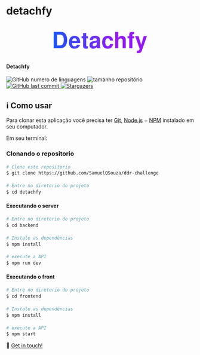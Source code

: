 # detachfy


<h1 align="center">
    <img alt="ddr-challenge" title="#ddr-challenge" src=".github/logo.svg" width="250px" background-color="#333" /><h4 align="c
    
</h1>
<h2 align="center">Detachfy</h2>


<p>
  <img alt="GitHub numero de linguagens" src="https://img.shields.io/github/languages/count/SamuelQSouza/detachfy?color=%2304D361">
  <img alt="tamanho repositório" src="https://img.shields.io/github/repo-size/SamuelQSouza/detachfy">	
   <a href="https://github.com/SamuelQSouza/detachfy/commits/main">
    <img alt="GitHub last commit" src="https://img.shields.io/github/last-commit/SamuelQSouza/detachfy">
  </a>


   <a href="https://github.com/SamuelQSouza/detachfy">
    <img alt="Stargazers" src="https://img.shields.io/github/stars/SamuelQSouza/detachfy?style=social">
  </a>




## :information_source: Como usar

Para clonar esta aplicação você precisa ter [Git](https://git-scm.com), [Node.js](https://nodejs.org/) + [NPM](https://www.npmjs.com/) instalado em seu computador.

Em seu terminal:


### Clonando o repositorio
```bash
# Clone este repositorio
$ git clone https://github.com/SamuelQSouza/ddr-challenge

# Entre no diretorio do projeto
$ cd detachfy

```

#### Executando o server
```bash
# Entre no diretorio do projeto
$ cd backend

# Instale as dependências
$ npm install

# execute a API
$ npm run dev

```

#### Executando o front
```bash
# Entre no diretorio do projeto
$ cd frontend

# Instale as dependências
$ npm install

# execute a API
$ npm start

```


:wave: [Get in touch!](https://www.linkedin.com/in/samuelqsouza/)

